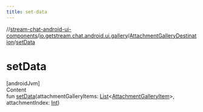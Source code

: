 ```yaml
---
title: set-data
---
```

//[stream-chat-android-ui-components](../../../index.md)/[io.getstream.chat.android.ui.gallery](../index.md)/[AttachmentGalleryDestination](index.md)/[setData](setData.md)



# setData  
[androidJvm]  
Content  
fun [setData](setData.md)(attachmentGalleryItems: [List](https://kotlinlang.org/api/latest/jvm/stdlib/kotlin.collections/-list/index.html)&lt;[AttachmentGalleryItem](../AttachmentGalleryItem/index.md)&gt;, attachmentIndex: [Int](https://kotlinlang.org/api/latest/jvm/stdlib/kotlin/-int/index.html))  



